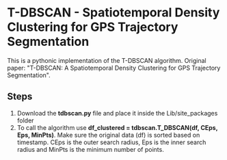 # T-DBSCAN - Spatiotemporal Density Clustering for GPS Trajectory Segmentation

This is a pythonic implementation of the T-DBSCAN algorithm. Original paper: "T-DBSCAN: A Spatiotemporal Density Clustering for GPS Trajectory Segmentation".


## Steps
1. Download the **tdbscan.py** file and place it inside the Lib/site_packages folder
2. To call the algorithm use **df_clustered = tdbscan.T_DBSCAN(df, CEps, Eps, MinPts)**. Make sure the original data (df) is sorted based on timestamp. CEps is the outer search radius, Eps is the inner search radius and MinPts is the minimum number of points. 
